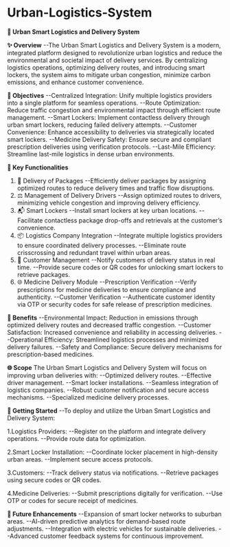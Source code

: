 # Urban-Logistics-System
**🏢 Urban Smart Logistics and Delivery System**

**✨ Overview**
--The Urban Smart Logistics and Delivery System is a modern, integrated platform designed to revolutionize urban logistics and reduce the environmental and societal impact of delivery services. By centralizing logistics operations, optimizing delivery routes, and introducing smart lockers, the system aims to mitigate urban congestion, minimize carbon emissions, and enhance customer convenience.

**🎯 Objectives**
--Centralized Integration: Unify multiple logistics providers into a single platform for seamless operations.
--Route Optimization: Reduce traffic congestion and environmental impact through efficient route management.
--Smart Lockers: Implement contactless delivery through urban smart lockers, reducing failed delivery attempts.
--Customer Convenience: Enhance accessibility to deliveries via strategically located smart lockers.
--Medicine Delivery Safety: Ensure secure and compliant prescription deliveries using verification protocols.
--Last-Mile Efficiency: Streamline last-mile logistics in dense urban environments.

**🔧 Key Functionalities**
1. 🚚 Delivery of Packages
--Efficiently deliver packages by assigning optimized routes to reduce delivery times and traffic flow disruptions.
2. ⚖️ Management of Delivery Drivers
--Assign optimized routes to drivers, minimizing vehicle congestion and improving delivery efficiency.
3. 📬 Smart Lockers
--Install smart lockers at key urban locations.
--Facilitate contactless package drop-offs and retrievals at the customer’s convenience.
4. 📦 Logistics Company Integration
--Integrate multiple logistics providers to ensure coordinated delivery processes.
--Eliminate route crisscrossing and redundant travel within urban areas.
5. 📢 Customer Management
--Notify customers of delivery status in real time.
--Provide secure codes or QR codes for unlocking smart lockers to retrieve packages.
6. 🌐 Medicine Delivery Module
--Prescription Verification
--Verify prescriptions for medicine deliveries to ensure compliance and authenticity.
--Customer Verification
--Authenticate customer identity via OTP or security codes for safe release of prescription medicines.

**🌿 Benefits**
--Environmental Impact: Reduction in emissions through optimized delivery routes and decreased traffic congestion.
--Customer Satisfaction: Increased convenience and reliability in accessing deliveries.
--Operational Efficiency: Streamlined logistics processes and minimized delivery failures.
--Safety and Compliance: Secure delivery mechanisms for prescription-based medicines.

**🌐 Scope**
The Urban Smart Logistics and Delivery System will focus on improving urban deliveries with:
--Optimized delivery routes.
--Effective driver management.
--Smart locker installations.
--Seamless integration of logistics companies.
--Robust customer notification and secure access mechanisms.
--Specialized medicine delivery processes.

**🚀 Getting Started**
--To deploy and utilize the Urban Smart Logistics and Delivery System:

1.Logistics Providers:
--Register on the platform and integrate delivery operations.
--Provide route data for optimization.

2.Smart Locker Installation:
--Coordinate locker placement in high-density urban areas.
--Implement secure access protocols.

3.Customers:
--Track delivery status via notifications.
--Retrieve packages using secure codes or QR codes.

4.Medicine Deliveries:
--Submit prescriptions digitally for verification.
--Use OTP or codes for secure receipt of medicines.

**🚀 Future Enhancements**
--Expansion of smart locker networks to suburban areas.
--AI-driven predictive analytics for demand-based route adjustments.
--Integration with electric vehicles for sustainable deliveries.
--Advanced customer feedback systems for continuous improvement.
